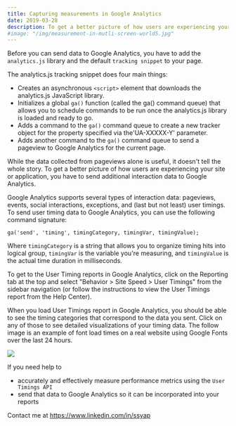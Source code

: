 ```yaml
---
title: Capturing measurements in Google Analytics 
date: 2019-03-28 
description: To get a better picture of how users are experiencing your site or application, you have to send additional interaction data to Google Analytics.
#image: "/img/measurement-in-mutli-screen-world5.jpg"
---
```


Before you can send data to Google Analytics, you have to add the `analytics.js` library and the default `tracking snippet` to your page.

The analytics.js tracking snippet does four main things:

* Creates an asynchronous `<script>` element that downloads the analytics.js JavaScript library.
* Initializes a global `ga()` function (called the ga() command queue) that allows you to schedule commands to be run once the analytics.js library is loaded and ready to go.
* Adds a command to the `ga()` command queue to create a new tracker object for the property specified via the'UA-XXXXX-Y' parameter.
* Adds another command to the `ga()` command queue to send a pageview to Google Analytics for the current page.


While the data collected from pageviews alone is useful, it doesn't tell the whole story. To get a better picture of how users are experiencing your site or application, you have to send additional interaction data to Google Analytics.

Google Analytics supports several types of interaction data: pageviews, events, social interactions, exceptions, and (last but not least) user timings. To send user timing data to Google Analytics, you can use the following command signature:
~~~
ga('send', 'timing', timingCategory, timingVar, timingValue);
~~~

Where `timingCategory` is a string that allows you to organize timing hits into logical group, `timingVar` is the variable you're measuring, and `timingValue` is the actual time duration in milliseconds.

To get to the User Timing reports in Google Analytics, click on the Reporting tab at the top and select "Behavior > Site Speed > User Timings" from the sidebar navigation (or follow the instructions to view the User Timings report from the Help Center).

When you load User Timings report in Google Analytics, you should be able to see the timing categories that correspond to the data you sent. Click on any of those to see detailed visualizations of your timing data. The follow image is an example of font load times on a real website using Google Fonts over the last 24 hours.

![](https://res.cloudinary.com/mryap/image/upload/v1553785360/bbf6feb63db1a086.png)

If you need help to 
- accurately and effectively measure performance metrics using the `User Timings API`
- send that data to Google Analytics so it can be incorporated into your reports

Contact me at https://www.linkedin.com/in/ssyap   